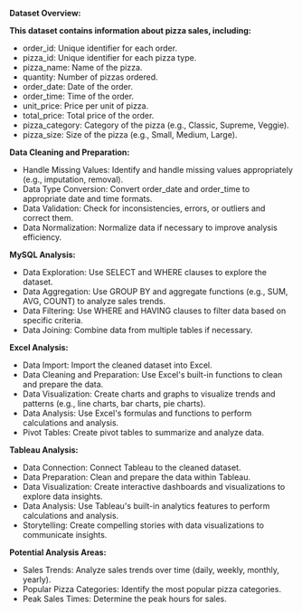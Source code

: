****Dataset Overview:****

**This dataset contains information about pizza sales, including:**

- order_id: Unique identifier for each order.
- pizza_id: Unique identifier for each pizza type.
- pizza_name: Name of the pizza.
- quantity: Number of pizzas ordered.
- order_date: Date of the order.
- order_time: Time of the order.
- unit_price: Price per unit of pizza.
- total_price: Total price of the order.
- pizza_category: Category of the pizza (e.g., Classic, Supreme, Veggie).
- pizza_size: Size of the pizza (e.g., Small, Medium, Large).

**Data Cleaning and Preparation:**

- Handle Missing Values: Identify and handle missing values appropriately (e.g., imputation, removal).
- Data Type Conversion: Convert order_date and order_time to appropriate date and time formats.
- Data Validation: Check for inconsistencies, errors, or outliers and correct them.
- Data Normalization: Normalize data if necessary to improve analysis efficiency.

**MySQL Analysis:**

- Data Exploration: Use SELECT and WHERE clauses to explore the dataset.
- Data Aggregation: Use GROUP BY and aggregate functions (e.g., SUM, AVG, COUNT) to analyze sales trends.
- Data Filtering: Use WHERE and HAVING clauses to filter data based on specific criteria.
- Data Joining: Combine data from multiple tables if necessary.

**Excel Analysis:**

- Data Import: Import the cleaned dataset into Excel.
- Data Cleaning and Preparation: Use Excel's built-in functions to clean and prepare the data.
- Data Visualization: Create charts and graphs to visualize trends and patterns (e.g., line charts, bar charts, pie charts).
- Data Analysis: Use Excel's formulas and functions to perform calculations and analysis.
- Pivot Tables: Create pivot tables to summarize and analyze data.

**Tableau Analysis:**

- Data Connection: Connect Tableau to the cleaned dataset.
- Data Preparation: Clean and prepare the data within Tableau.
- Data Visualization: Create interactive dashboards and visualizations to explore data insights.
- Data Analysis: Use Tableau's built-in analytics features to perform calculations and analysis.
- Storytelling: Create compelling stories with data visualizations to communicate insights.

**Potential Analysis Areas:**

- Sales Trends: Analyze sales trends over time (daily, weekly, monthly, yearly).
- Popular Pizza Categories: Identify the most popular pizza categories.
- Peak Sales Times: Determine the peak hours for sales.
